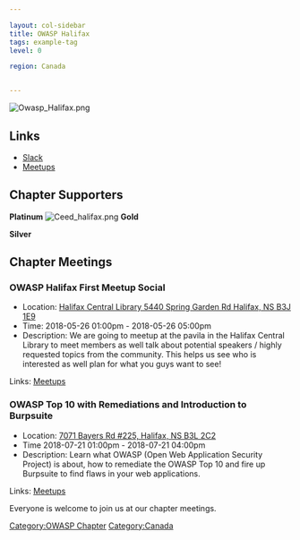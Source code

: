 ```yaml
---

layout: col-sidebar
title: OWASP Halifax
tags: example-tag
level: 0

region: Canada


---
```

![Owasp_Halifax.png](Owasp_Halifax.png "Owasp_Halifax.png")

## Links

  - [Slack](https://owasphalifax.slack.com)
  - [Meetups](https://www.meetup.com/OWASP-Halifax)

## Chapter Supporters

**Platinum** ![Ceed_halifax.png](Ceed_halifax.png "Ceed_halifax.png")
**Gold**

**Silver**

## Chapter Meetings

### OWASP Halifax First Meetup Social

  - Location: [Halifax Central Library 5440 Spring Garden Rd Halifax, NS
    B3J 1E9](https://goo.gl/maps/RpDBunHxms22)
  - Time: 2018-05-26 01:00pm - 2018-05-26 05:00pm
  - Description: We are going to meetup at the pavila in the Halifax
    Central Library to meet members as well talk about potential
    speakers / highly requested topics from the community. This helps us
    see who is interested as well plan for what you guys want to see\!

Links: [Meetups](https://www.meetup.com/OWASP-Halifax/events/250490854/)

### OWASP Top 10 with Remediations and Introduction to Burpsuite

  - Location: [7071 Bayers Rd \#225, Halifax, NS
    B3L 2C2](https://www.google.com/maps/place/CEED+-+Centre+for+Entrepreneurship+Education+and+Development/@44.6555029,-63.6273626,17z/data=!3m1!4b1!4m5!3m4!1s0x4b5a2199d25a3075:0xeeadc0bd2226d00f!8m2!3d44.6555029!4d-63.6273626)
  - Time 2018-07-21 01:00pm - 2018-07-21 04:00pm
  - Description: Learn what OWASP (Open Web Application Security
    Project) is about, how to remediate the OWASP Top 10 and fire up
    Burpsuite to find flaws in your web applications.

Links: [Meetups](https://www.meetup.com/OWASP-Halifax/events/252705971/)

Everyone is welcome to join us at our chapter meetings.

[Category:OWASP Chapter](Category:OWASP_Chapter "wikilink")
[Category:Canada](Category:Canada "wikilink")
